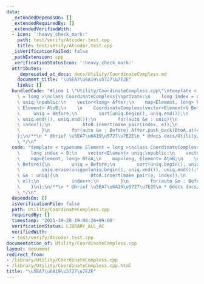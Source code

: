 ```yaml
---
data:
  _extendedDependsOn: []
  _extendedRequiredBy: []
  _extendedVerifiedWith:
  - icon: ':heavy_check_mark:'
    path: test/verify/Atcoder.test.cpp
    title: test/verify/Atcoder.test.cpp
  _isVerificationFailed: false
  _pathExtension: cpp
  _verificationStatusIcon: ':heavy_check_mark:'
  attributes:
    _deprecated_at_docs: docs/Utility/CoordinateCompless.md
    document_title: "\u5EA7\u6A19\u5727\u7E2E"
    links: []
  bundledCode: "#line 1 \"Utility/CoordinateCompless.cpp\"\ntemplate < typename Element\
    \ = long >\nclass CoordinateCompless{\nprivate:\n    long index = 0;\n    vector<Element>\
    \ uniq;\npublic:\n    vector<long> After;\n    map<Element, long> BtoA;\n    map<long,\
    \ Element> AtoB;\n    \n    CoordinateCompless(vector<Element>& Before){\n   \
    \     uniq = Before;\n        sort(uniq.begin(), uniq.end());\n        uniq.erase(unique(uniq.begin(),\
    \ uniq.end()), uniq.end());\n        for(auto &e : uniq){\n            BtoA.insert(make_pair(e,\
    \ index));\n            AtoB.insert(make_pair(index, e));\n            index++;\n\
    \        }\n        for(auto &e : Before) After.push_back(BtoA.at(e));\n    }\n\
    };\n/**\n * @brief \u5EA7\u6A19\u5727\u7E2E\n * @docs docs/Utility/CoordinateCompless.md\n\
    \ */\n"
  code: "template < typename Element = long >\nclass CoordinateCompless{\nprivate:\n\
    \    long index = 0;\n    vector<Element> uniq;\npublic:\n    vector<long> After;\n\
    \    map<Element, long> BtoA;\n    map<long, Element> AtoB;\n    \n    CoordinateCompless(vector<Element>&\
    \ Before){\n        uniq = Before;\n        sort(uniq.begin(), uniq.end());\n\
    \        uniq.erase(unique(uniq.begin(), uniq.end()), uniq.end());\n        for(auto\
    \ &e : uniq){\n            BtoA.insert(make_pair(e, index));\n            AtoB.insert(make_pair(index,\
    \ e));\n            index++;\n        }\n        for(auto &e : Before) After.push_back(BtoA.at(e));\n\
    \    }\n};\n/**\n * @brief \u5EA7\u6A19\u5727\u7E2E\n * @docs docs/Utility/CoordinateCompless.md\n\
    \ */\n"
  dependsOn: []
  isVerificationFile: false
  path: Utility/CoordinateCompless.cpp
  requiredBy: []
  timestamp: '2021-10-28 19:08:26+09:00'
  verificationStatus: LIBRARY_ALL_AC
  verifiedWith:
  - test/verify/Atcoder.test.cpp
documentation_of: Utility/CoordinateCompless.cpp
layout: document
redirect_from:
- /library/Utility/CoordinateCompless.cpp
- /library/Utility/CoordinateCompless.cpp.html
title: "\u5EA7\u6A19\u5727\u7E2E"
---
```

